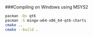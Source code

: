 ###Compiling on Windows using MSYS2

```bash
pacman -Qs qt6
pacman -S mingw-w64-x86_64-qt6-charts
cmake ..
cmake --build .
```